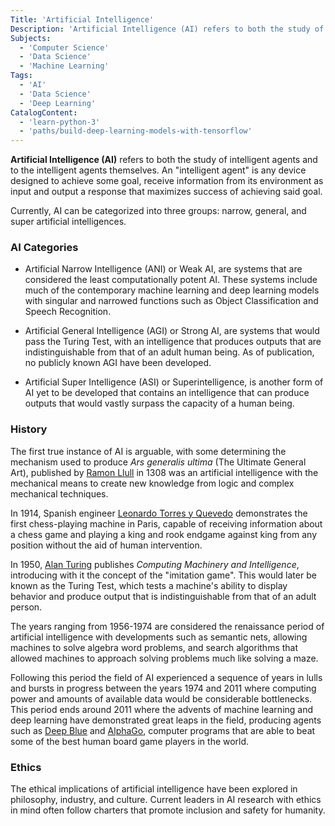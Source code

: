 ```yaml
---
Title: 'Artificial Intelligence'
Description: 'Artificial Intelligence (AI) refers to both the study of intelligent agents and to the intelligent agents themselves. Currently, AI can be categorized into three groups: narrow, general, and super artificial intelligences.'
Subjects:
  - 'Computer Science'
  - 'Data Science'
  - 'Machine Learning'
Tags:
  - 'AI'
  - 'Data Science'
  - 'Deep Learning'
CatalogContent:
  - 'learn-python-3'
  - 'paths/build-deep-learning-models-with-tensorflow'
---
```


**Artificial Intelligence (AI)** refers to both the study of intelligent agents and to the intelligent agents themselves. An "intelligent agent" is any device designed to achieve some goal, receive information from its environment as input and output a response that maximizes success of achieving said goal.

Currently, AI can be categorized into three groups: narrow, general, and super artificial intelligences.

### AI Categories

- Artificial Narrow Intelligence (ANI) or Weak AI, are systems that are considered the least computationally potent AI. These systems include much of the contemporary machine learning and deep learning models with singular and narrowed functions such as Object Classification and Speech Recognition.

- Artificial General Intelligence (AGI) or Strong AI, are systems that would pass the Turing Test, with an intelligence that produces outputs that are indistinguishable from that of an adult human being. As of publication, no publicly known AGI have been developed.

- Artificial Super Intelligence (ASI) or Superintelligence, is another form of AI yet to be developed that contains an intelligence that can produce outputs that would vastly surpass the capacity of a human being.

### History

The first true instance of AI is arguable, with some determining the mechanism used to produce _Ars generalis ultima_ (The Ultimate General Art), published by [Ramon Llull](https://en.wikipedia.org/wiki/Ramon_Llull) in 1308 was an artificial intelligence with the mechanical means to create new knowledge from logic and complex mechanical techniques.

In 1914, Spanish engineer [Leonardo Torres y Quevedo](https://en.wikipedia.org/wiki/Leonardo_Torres_y_Quevedo) demonstrates the first chess-playing machine in Paris, capable of receiving information about a chess game and playing a king and rook endgame against king from any position without the aid of human intervention.

In 1950, [Alan Turing](https://en.wikipedia.org/wiki/Alan_Turing) publishes _Computing Machinery and Intelligence_, introducing with it the concept of the "imitation game". This would later be known as the Turing Test, which tests a machine's ability to display behavior and produce output that is indistinguishable from that of an adult person.

The years ranging from 1956-1974 are considered the renaissance period of artificial intelligence with developments such as semantic nets, allowing machines to solve algebra word problems, and search algorithms that allowed machines to approach solving problems much like solving a maze.

Following this period the field of AI experienced a sequence of years in lulls and bursts in progress between the years 1974 and 2011 where computing power and amounts of available data would be considerable bottlenecks. This period ends around 2011 where the advents of machine learning and deep learning have demonstrated great leaps in the field, producing agents such as [Deep Blue](<https://en.wikipedia.org/wiki/Deep_Blue_(chess_computer)>) and [AlphaGo](https://en.wikipedia.org/wiki/AlphaGo), computer programs that are able to beat some of the best human board game players in the world.

### Ethics

The ethical implications of artificial intelligence have been explored in philosophy, industry, and culture. Current leaders in AI research with ethics in mind often follow charters that promote inclusion and safety for humanity.
